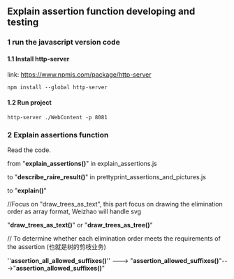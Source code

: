 ## Explain assertion function developing and testing



### 1 run the javascript version code

#### 1.1 Install http-server

link: https://www.npmjs.com/package/http-server

```
npm install --global http-server
```

#### 1.2 Run project

```
http-server ./WebContent -p 8081
```



### 2 Explain assertions function

Read the code.

from "**explain_assertions()**" in explain_assertions.js

to "**describe_raire_result()**" in prettyprint_assertions_and_pictures.js

to "**explain()**"

//Focus on "draw_trees_as_text", this part focus on drawing the elimination order as array format, Weizhao will handle svg

"**draw_trees_as_text()**" or "**draw_trees_as_tree()**"       

// To determine whether each elimination order meets the requirements of the assertion (也就是树的剪枝业务)

 ''**assertion_all_allowed_suffixes()**'' ---> "**assertion_allowed_suffixes()**"--->"**assertion_allowed_suffixes()**"  

 

